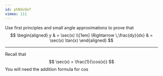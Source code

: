 ```yaml
---
id: phNdvQef
vimeo: 111
---
```


Use first principles and small angle approximations to prove that
$$
\begin{aligned}
y & = \sec(x) \\[1em]
\Rightarrow \,\frac{dy}{dx} & = \sec(x) \tan(x)
\end{aligned}
$$

---

Recall that
$$
\sec(x) = \frac{1}{\cos(x)}
$$
You will need the addition formula for $\cos$
